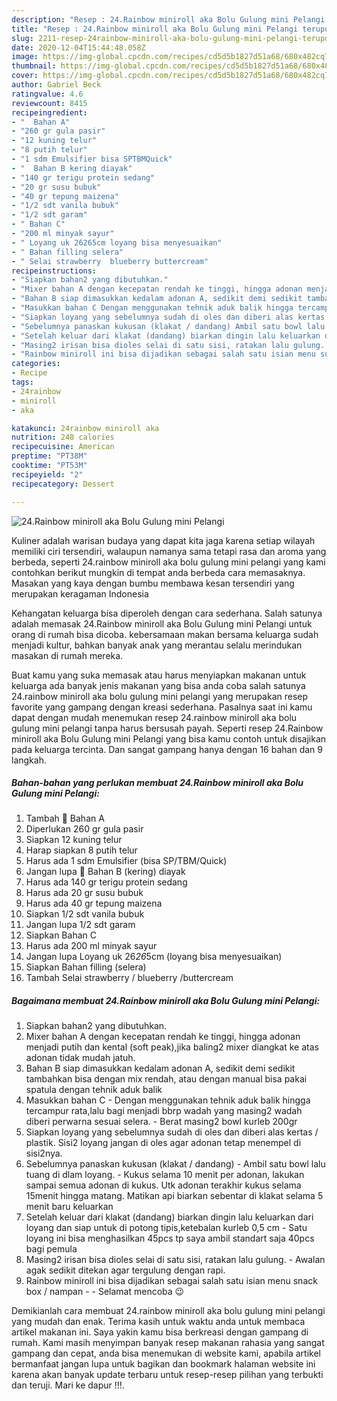 ```yaml
---
description: "Resep : 24.Rainbow miniroll aka Bolu Gulung mini Pelangi terupdate"
title: "Resep : 24.Rainbow miniroll aka Bolu Gulung mini Pelangi terupdate"
slug: 2211-resep-24rainbow-miniroll-aka-bolu-gulung-mini-pelangi-terupdate
date: 2020-12-04T15:44:48.058Z
image: https://img-global.cpcdn.com/recipes/cd5d5b1827d51a68/680x482cq70/24rainbow-miniroll-aka-bolu-gulung-mini-pelangi-foto-resep-utama.jpg
thumbnail: https://img-global.cpcdn.com/recipes/cd5d5b1827d51a68/680x482cq70/24rainbow-miniroll-aka-bolu-gulung-mini-pelangi-foto-resep-utama.jpg
cover: https://img-global.cpcdn.com/recipes/cd5d5b1827d51a68/680x482cq70/24rainbow-miniroll-aka-bolu-gulung-mini-pelangi-foto-resep-utama.jpg
author: Gabriel Beck
ratingvalue: 4.6
reviewcount: 8415
recipeingredient:
- "  Bahan A"
- "260 gr gula pasir"
- "12 kuning telur"
- "8 putih telur"
- "1 sdm Emulsifier bisa SPTBMQuick"
- "  Bahan B kering diayak"
- "140 gr terigu protein sedang"
- "20 gr susu bubuk"
- "40 gr tepung maizena"
- "1/2 sdt vanila bubuk"
- "1/2 sdt garam"
- " Bahan C"
- "200 ml minyak sayur"
- " Loyang uk 26265cm loyang bisa menyesuaikan"
- " Bahan filling selera"
- " Selai strawberry  blueberry buttercream"
recipeinstructions:
- "Siapkan bahan2 yang dibutuhkan."
- "Mixer bahan A dengan kecepatan rendah ke tinggi, hingga adonan menjadi putih dan kental (soft peak),jika baling2 mixer diangkat ke atas adonan tidak mudah jatuh."
- "Bahan B siap dimasukkan kedalam adonan A, sedikit demi sedikit tambahkan bisa dengan mix rendah, atau dengan manual bisa pakai spatula dengan tehnik aduk balik"
- "Masukkan bahan C Dengan menggunakan tehnik aduk balik hingga tercampur rata,lalu bagi menjadi bbrp wadah yang masing2 wadah diberi perwarna sesuai selera.  Berat masing2 bowl kurleb 200gr"
- "Siapkan loyang yang sebelumnya sudah di oles dan diberi alas kertas / plastik. Sisi2 loyang jangan di oles agar adonan tetap menempel di sisi2nya."
- "Sebelumnya panaskan kukusan (klakat / dandang) Ambil satu bowl lalu tuang di dlam loyang. Kukus selama 10 menit per adonan, lakukan sampai semua adonan di kukus. Utk adonan terakhir kukus selama 15menit hingga matang. Matikan api biarkan sebentar di klakat selama 5 menit baru keluarkan"
- "Setelah keluar dari klakat (dandang) biarkan dingin lalu keluarkan dari loyang dan siap untuk di potong tipis,ketebalan kurleb 0,5 cm Satu loyang ini bisa menghasilkan 45pcs tp saya ambil standart saja 40pcs bagi pemula"
- "Masing2 irisan bisa dioles selai di satu sisi, ratakan lalu gulung.  Awalan agak sedikit ditekan agar tergulung dengan rapi."
- "Rainbow miniroll ini bisa dijadikan sebagai salah satu isian menu snack box / nampan   Selamat mencoba 😉"
categories:
- Recipe
tags:
- 24rainbow
- miniroll
- aka

katakunci: 24rainbow miniroll aka 
nutrition: 248 calories
recipecuisine: American
preptime: "PT38M"
cooktime: "PT53M"
recipeyield: "2"
recipecategory: Dessert

---
```



![24.Rainbow miniroll aka Bolu Gulung mini Pelangi](https://img-global.cpcdn.com/recipes/cd5d5b1827d51a68/680x482cq70/24rainbow-miniroll-aka-bolu-gulung-mini-pelangi-foto-resep-utama.jpg)

Kuliner adalah warisan budaya yang dapat kita jaga karena setiap wilayah memiliki ciri tersendiri, walaupun namanya sama tetapi rasa dan aroma yang berbeda, seperti 24.rainbow miniroll aka bolu gulung mini pelangi yang kami contohkan berikut mungkin di tempat anda berbeda cara memasaknya. Masakan yang kaya dengan bumbu membawa kesan tersendiri yang merupakan keragaman Indonesia

Kehangatan keluarga bisa diperoleh dengan cara sederhana. Salah satunya adalah memasak 24.Rainbow miniroll aka Bolu Gulung mini Pelangi untuk orang di rumah bisa dicoba. kebersamaan makan bersama keluarga sudah menjadi kultur, bahkan banyak anak yang merantau selalu merindukan masakan di rumah mereka.



Buat kamu yang suka memasak atau harus menyiapkan makanan untuk keluarga ada banyak jenis makanan yang bisa anda coba salah satunya 24.rainbow miniroll aka bolu gulung mini pelangi yang merupakan resep favorite yang gampang dengan kreasi sederhana. Pasalnya saat ini kamu dapat dengan mudah menemukan resep 24.rainbow miniroll aka bolu gulung mini pelangi tanpa harus bersusah payah.
Seperti resep 24.Rainbow miniroll aka Bolu Gulung mini Pelangi yang bisa kamu contoh untuk disajikan pada keluarga tercinta. Dan sangat gampang hanya dengan 16 bahan dan 9 langkah.


<!--inarticleads1-->

##### Bahan-bahan yang perlukan membuat 24.Rainbow miniroll aka Bolu Gulung mini Pelangi:

1. Tambah  🍭 Bahan A
1. Diperlukan 260 gr gula pasir
1. Siapkan 12 kuning telur
1. Harap siapkan 8 putih telur
1. Harus ada 1 sdm Emulsifier (bisa SP/TBM/Quick)
1. Jangan lupa  🍭 Bahan B (kering) diayak
1. Harus ada 140 gr terigu protein sedang
1. Harus ada 20 gr susu bubuk
1. Harus ada 40 gr tepung maizena
1. Siapkan 1/2 sdt vanila bubuk
1. Jangan lupa 1/2 sdt garam
1. Siapkan  Bahan C
1. Harus ada 200 ml minyak sayur
1. Jangan lupa  Loyang uk 26*26*5cm (loyang bisa menyesuaikan)
1. Siapkan  Bahan filling (selera)
1. Tambah  Selai strawberry / blueberry /buttercream




<!--inarticleads2-->

##### Bagaimana membuat  24.Rainbow miniroll aka Bolu Gulung mini Pelangi:

1. Siapkan bahan2 yang dibutuhkan.
1. Mixer bahan A dengan kecepatan rendah ke tinggi, hingga adonan menjadi putih dan kental (soft peak),jika baling2 mixer diangkat ke atas adonan tidak mudah jatuh.
1. Bahan B siap dimasukkan kedalam adonan A, sedikit demi sedikit tambahkan bisa dengan mix rendah, atau dengan manual bisa pakai spatula dengan tehnik aduk balik
1. Masukkan bahan C - Dengan menggunakan tehnik aduk balik hingga tercampur rata,lalu bagi menjadi bbrp wadah yang masing2 wadah diberi perwarna sesuai selera.  - Berat masing2 bowl kurleb 200gr
1. Siapkan loyang yang sebelumnya sudah di oles dan diberi alas kertas / plastik. Sisi2 loyang jangan di oles agar adonan tetap menempel di sisi2nya.
1. Sebelumnya panaskan kukusan (klakat / dandang) - Ambil satu bowl lalu tuang di dlam loyang. - Kukus selama 10 menit per adonan, lakukan sampai semua adonan di kukus. Utk adonan terakhir kukus selama 15menit hingga matang. Matikan api biarkan sebentar di klakat selama 5 menit baru keluarkan
1. Setelah keluar dari klakat (dandang) biarkan dingin lalu keluarkan dari loyang dan siap untuk di potong tipis,ketebalan kurleb 0,5 cm - Satu loyang ini bisa menghasilkan 45pcs tp saya ambil standart saja 40pcs bagi pemula
1. Masing2 irisan bisa dioles selai di satu sisi, ratakan lalu gulung.  - Awalan agak sedikit ditekan agar tergulung dengan rapi.
1. Rainbow miniroll ini bisa dijadikan sebagai salah satu isian menu snack box / nampan  -  - Selamat mencoba 😉




Demikianlah cara membuat 24.rainbow miniroll aka bolu gulung mini pelangi yang mudah dan enak. Terima kasih untuk waktu anda untuk membaca artikel makanan ini. Saya yakin kamu bisa berkreasi dengan gampang di rumah. Kami masih menyimpan banyak resep makanan rahasia yang sangat gampang dan cepat, anda bisa menemukan di website kami, apabila artikel bermanfaat jangan lupa untuk bagikan dan bookmark halaman website ini karena akan banyak update terbaru untuk resep-resep pilihan yang terbukti dan teruji. Mari ke dapur !!!. 
